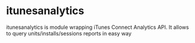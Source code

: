 # itunesanalytics
itunesanalytics is module wrapping iTunes Connect Analytics API. It allows to query units/installs/sessions reports in easy way
